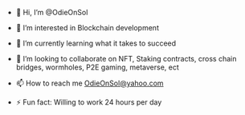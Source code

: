 - 👋 Hi, I’m @OdieOnSol
- 👀 I’m interested in Blockchain development
- 🌱 I’m currently learning what it takes to succeed 
- 💞️ I’m looking to collaborate on NFT, Staking contracts, cross chain bridges, wormholes, P2E gaming, metaverse, ect
- 📫 How to reach me OdieOnSol@yahoo.com

- ⚡ Fun fact: Willing to work 24 hours per day 

<!---
OdieOnSol/OdieOnSol is a ✨ special ✨ repository because its `README.md` (this file) appears on your GitHub profile.
You can click the Preview link to take a look at your changes.
--->
